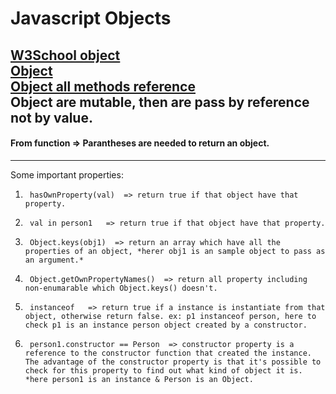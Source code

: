 # Javascript Objects  
[W3School object](https://www.w3schools.com/js/js_object_definition.asp)  
[Object](https://developer.mozilla.org/en-US/docs/Learn/JavaScript/Objects/Basics)  
[Object all methods reference](https://www.w3schools.com/js/js_object_es5.asp)    
Object are mutable, then are pass by reference not by value.  
------  
#### From function => Parantheses are needed to return an object.  
-----  

Some important properties:    

1.      hasOwnProperty(val)  => return true if that object have that property. 
2.      val in person1   => return true if that object have that property.
3.      Object.keys(obj1)  => return an array which have all the properties of an object, *herer obj1 is an sample object to pass as an argument.*  
4.      Object.getOwnPropertyNames()  => return all property including non-enumarable which Object.keys() doesn't.  
5.      instanceof   => return true if a instance is instantiate from that object, otherwise return false. ex: p1 instanceof person, here to check p1 is an instance person object created by a constructor.
6.      person1.constructor == Person  => constructor property is a reference to the constructor function that created the instance. The advantage of the constructor property is that it's possible to check for this property to find out what kind of object it is. *here person1 is an instance & Person is an Object.
